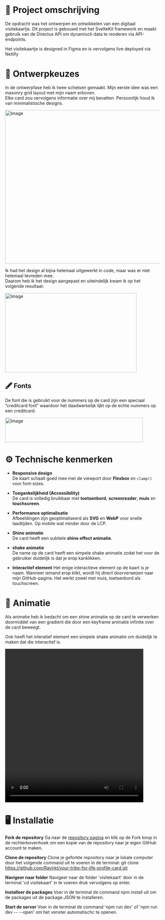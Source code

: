 # 📖 Project omschrijving

De opdracht was het ontwerpen en ontwikkelen van een digitaal visitekaartje.
Dit project is gebouwd met het SvelteKit framework en maakt gebruik van de Directus API om dynamisch data te renderen via API-endpoints.

Het visitekaartje is designed in Figma en is vervolgens live deployed via Netlify

# 🎨 Ontwerpkeuzes

In de ontwerpfase heb ik twee schetsen gemaakt. Mijn eerste idee was een masonry grid layout met mijn naam erboven.  
Elke card zou vervolgens informatie over mij bevatten. Persoonlijk houd ik van minimalistische designs.

<img width="800" height="500" alt="Image" src="https://github.com/user-attachments/assets/147d40d7-65f1-4e30-b5ad-9184fa40b08f" />

Ik had het design al bijna helemaal uitgewerkt in code, maar was er niet helemaal tevreden mee.  
Daarom heb ik het design aangepast en uiteindelijk kwam ik op het volgende resultaat:

<img width="428" height="259" alt="Image" src="https://github.com/user-attachments/assets/c0b59a78-76d4-48b9-9c8c-84c5a5262f19" />

## 🖋️ Fonts

De font die is gebruikt voor de nummers op de card zijn een speciaal “creditcard font” waardoor het daadwerkelijk lijkt op de echte nummers op een creditcard.

<img width="449" height="80" alt="Image" src="https://github.com/user-attachments/assets/91153caa-c001-4e17-973a-79b1f0425933" />

# ⚙️ Technische kenmerken

- **Responsive design**  
  De kaart schaalt goed mee met de viewport door **Flexbox** en `clamp()` voor font-sizes.  

- **Toegankelijkheid (Accessibility)**  
  De card is volledig bruikbaar met **toetsenbord**, **screenreader**, **muis** en **touchscreen**.  

- **Performance optimalisatie**  
  Afbeeldingen zijn geoptimaliseerd als **SVG** en **WebP** voor snelle laadtijden. Op mobile wat minder door de LCP.  

- **Shine animatie**  
  De card heeft een subtiele **shine effect animatie**.

- **shake animatie**  
  De name op de card heeft een simpele shake animatie zodat het voor de gebruiker duidelijk is dat je erop kanklikken.

- **Interactief element**
  Het enige interactieve element op de kaart is je naam. Wanneer iemand erop klikt, wordt hij direct doorverwezen naar mijn GitHub-pagina.
  Het werkt zowel met muis, toetsenbord als touchscreen.

# 🪩 Animatie

Als animatie heb ik bedacht om een shine animatie op de card te verwerken doormiddel van een gradient die door een keyframe animatie infinite over de card beweegt.

Ook heeft het interatief element een simpele shake animatie om duidelijk te maken dat die interactief is.

<video width="450" height="500" alt="animatie" src="https://github.com/user-attachments/assets/fb64d521-c15c-4fd9-ac5e-4cb88ff5b0b9"></video>

# 🖥️ Installatie

**Fork de repository**
Ga naar de [repository pagina](https://github.com/Ravirkt/your-tribe-for-life-profile-card) en klik op de Fork knop in de rechterbovenhoek om een kopie van de repository naar je eigen GitHub account te maken.

**Clone de repository**
Clone je geforkte repository naar je lokale computer door het volgende command uit te voeren in de terminal: git clone https://github.com/Ravirkt/your-tribe-for-life-profile-card.git

**Navigeer naar folder**
Navigeer naar de folder 'visitekaart' door in de terminal 'cd visitekaart' in te voeren druk vervolgens op enter.

**Installeer de packages**
Voer in de terminal de command npm install uit om de packages uit de package.JSON te installeren.

**Start de server**
Voer in de terminal de command 'npm run dev' of 'npm run dev -- --open' om het venster automatischc te openen.

